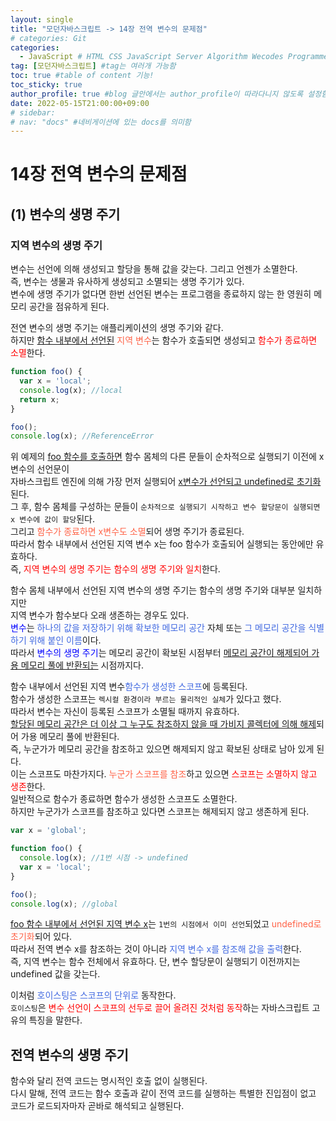 ```yaml
---
layout: single
title: "모던자바스크립트 -> 14장 전역 변수의 문제점"  
# categories: Git
categories:
  - JavaScript # HTML CSS JavaScript Server Algorithm Wecodes Programmers CS Github Blog
tag: [모던자바스크립트] #tag는 여러개 가능함
toc: true #table of content 기능!
toc_sticky: true
author_profile: true #blog 글안에서는 author_profile이 따라다니지 않도록 설정함
date: 2022-05-15T21:00:00+09:00
# sidebar:
# nav: "docs" #네비게이션에 있는 docs를 의미함
---
```

# 14장 전역 변수의 문제점
## (1) 변수의 생명 주기
### 지역 변수의 생명 주기
변수는 선언에 의해 생성되고 할당을 통해 값을 갖는다. 그리고 언젠가 소멸한다.  
즉, 변수는 생물과 유사하게 생성되고 소멸되는 생명 주기가 있다.  
변수에 생명 주기가 없다면 한번 선언된 변수는 프로그램을 종료하지 않는 한 영원히 메모리 공간을 점유하게 된다.  

전연 변수의 생명 주기는 애플리케이션의 생명 주기와 같다.  
하지만 <u>함수 내부에서 선언된</u> <span style="color:tomato">지역 변수</span>는 함수가 호출되면 생성되고 <span style="color:red">함수가 종료하면 소멸</span>한다.  

```js
function foo() {
  var x = 'local';
  console.log(x); //local
  return x;
}

foo();
console.log(x); //ReferenceError
```

위 예제의 <u>foo 함수를 호출하면</u> 함수 몸체의 다른 문들이 순차적으로 실행되기 이전에 x변수의 선언문이  
자바스크립트 엔진에 의해 가장 먼저 실행되어 <u>x변수가 선언되고 undefined로 초기화</u>된다.  
그 후, 함수 몸체를 구성하는 문들이 `순차적으로 실행되기 시작하고 변수 할당문이 실행되면 x 변수에 값이 할당`된다.  
그리고 <span style="color:tomato">함수가 종료하면 x변수도 소멸</span>되어 생명 주기가 종료된다.  
따라서 함수 내부에서 선언된 지역 변수 x는 foo 함수가 호출되어 실행되는 동안에만 유효하다.  
즉, <span style="color:red">지역 변수의 생명 주기는 함수의 생명 주기와 일치</span>한다.  

함수 몸체 내부에서 선언된 지역 변수의 생명 주기는 함수의 생명 주기와 대부분 일치하지만  
지역 변수가 함수보다 오래 생존하는 경우도 있다.  
<span style="color:blue">변수</span>는 <span style="color:royalblue">하나의 값을 저장하기 위해 확보한 메모리 공간</span> 자체 또는 <span style="color:royalblue">그 메모리 공간을 식별하기 위해 붙인 이름</span>이다.  
따라서 <span style="color:blue">변수의 생명 주기</span>는 메모리 공간이 확보된 시점부터 <u>메모리 공간이 해제되어 가용 메모리 풀에 반환되는</u> 시점까지다.  

함수 내부에서 선언된 지역 변수<span style="color:royalblue">함수가 생성한 스코프</span>에 등록된다.  
함수가 생성한 스코프는 `렉시컬 환경이라 부르는 물리적인 실체`가 있다고 했다.  
따라서 변수는 자신이 등록된 스코프가 소멸될 때까지 유효하다.  
<u>할당된 메모리 공간은 더 이상 그 누구도 참조하지 않을 때 가비지 콜렉터에 의해 해제</u>되어 가용 메모리 풀에 반환된다.  
즉, 누군가가 메모리 공간을 참조하고 있으면 해제되지 않고 확보된 상태로 남아 있게 된다.  
이는 스코프도 마찬가지다. <span style="color:tomato">누군가 스코프를 참조</span>하고 있으면 <span style="color:red">스코프는 소멸하지 않고 생존</span>한다.  
일반적으로 함수가 종료하면 함수가 생성한 스코프도 소멸한다.  
하지만 누군가가 스코프를 참조하고 있다면 스코프는 해제되지 않고 생존하게 된다.  

```js
var x = 'global';

function foo() {
  console.log(x); //1번 시점 -> undefined
  var x = 'local';
}

foo();
console.log(x); //global
```

<u>foo 함수 내부에서 선언된 지역 변수 x</u>는 `1번의 시점에서 이미 선언`되었고 <span style="color:tomato">undefined로 초기화</span>되어 있다.  
따라서 전역 변수 x를 참조하는 것이 아니라 <span style="color:royalblue">지역 변수 x를 참조해 값을 출력</span>한다.  
즉, 지역 변수는 함수 전체에서 유효하다. 단, 변수 할당문이 실행되기 이전까지는 undefined 값을 갖는다.  

이처럼 <span style="color:royalblue">호이스팅은 스코프의 단위로</span> 동작한다.  
`호이스팅`은 <span style="color:red">변수 선언이 스코프의 선두로 끌어 올려진 것처럼 동작</span>하는 자바스크립트 고유의 특징을 말한다.  

## 전역 변수의 생명 주기
함수와 달리 전역 코드는 명시적인 호출 없이 실행된다.  
다시 말해, 전역 코드는 함수 호출과 같이 전역 코드를 실행하는 특별한 진입점이 없고  
코드가 로드되자마자 곧바로 해석되고 실행된다.  



<!-- 메소드 위에 변수 선언, 메소드 안에 메소드, 메소드 끝나고 리턴 -->

<!-- ### 2. Link 넣기

```

유형 1: (설명어를 입력) : [gunhee's coding blog](https://gunhee-jeong.github.io/)
유형 2: (URL 자동연결) : <https://gunhee-jeong.github.io/>
유형 3: (동일 파일 내 '문단으로 이동') : [1. Header로 이동](###-1-header)

```

유형 1: (설명어를 입력) : [gunhee's coding blog](https://gunhee-jeong.github.io/)
유형 2: (URL 자동연결) : <https://gunhee-jeong.github.io/>
유형 3: (동일 파일 내 '문단으로 이동') : [1. Header로 이동](#1-header)
유형 3의 방법

1. 특수문자를 제거
2. 스페이스는 -로 바꾸고
3. 대문자는 소문자로!
   그래서 ### 1. Header -> #1-header

## Link: [google][https://www.google.com/]

### 3. 수평선

```

---

```

---

### 4. 라인 바꾸기

```

스페이스바를 2번 눌러주면 다음칸으로
이동할 수 있어요!

```

---

스페이스바를 2번 눌러주면
다음칸으로 이동할 수 있어요!

### 5. list 만들기

```

1. 1번
2. 2번
3. 3번

- 순서없는 list
  - 순서없는 list
    - 순서없는 list

```

1. 1번
2. 2번
3. 3번

- 순서없는 list
  - 순서없는 list
    - 순서없는 list

---

### 6. font 관련

```

**진하게** -> 볼드
_기울여서_ -> 이탤릭체
~~취소선~~ -> 취소선

<ul>밑줄넣기</ul> -> 밑줄
<span style="color:red">빨간 글씨</span> -> 글자색
이것이 `인라인` 입니다 -> 인라인 코드
```

**진하게** -> 볼드
_기울여서_ -> 이탤릭체
~~취소선~~ -> 취소선
<u>밑줄넣기</u> -> 밑줄
<span style="color:red">빨간 글씨</span>
이것이 `인라인` 입니다 -> 인라인 코드

---

### 7. 인용구문

```
> coding
>
> > JavaScript
> >
> > > 내가 프짱!
```

> coding
>
> > JavaScript
> >
> > > 내가 프짱!

---

### 8. 이미지 삽입

```
유형1: ('사이즈를 조절' -> HTML 태그 사용) : <img src="https://gunhee-jeong.github.io/assets/images/blogLogo.png" width="300" height="200">
유형2: (이미지 삽입 후 -> 링크 걸기)
[![이미지](https://gunhee-jeong.github.io/assets/images/blogLogo/blogLogo.png)](https://gunhee-jeong.github.io/)
```

유형1: ('사이즈를 조절' -> HTML 태그 사용) : <img src="https://gunhee-jeong.github.io/assets/images/blogLogo.png" width="300" height="200">
유형2: (이미지 삽입 후 -> 링크 걸기)
[![이미지](https://gunhee-jeong.github.io/assets/images/blogLogo.png)](https://gunhee-jeong.github.io/)

### 9. 표 만들기

```
||국어|영어|
| :--- | ---: | :--: |
|건희 | 100점 | 100점
|철수 | 100점 | 100점
```

|      |  국어 | 영어  |
| :--- | ----: | :---: |
| 건희 | 100점 | 100점 |
| 철수 | 100점 | 100점 |

> - header를 넣고 싶은 경우 ---을 사용하고 :을 이용하여 정렬에 사용함!

### 10. 토글 만들기

```
<details>
<summary>여기를 누르세요</summary>
<div markdown="1">
숨겨진 내용
</div>
</details>
```

<details>
<summary>여기를 누르세요</summary>
<div markdown="1">
숨겨진 내용
</div>
</details> -->
